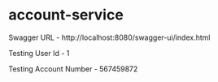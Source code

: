 # account-service
Swagger URL - http://localhost:8080/swagger-ui/index.html

Testing User Id - 1

Testing Account Number - 567459872
